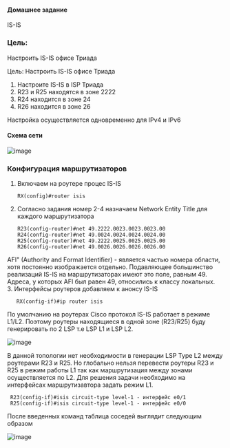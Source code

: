 #### Домашнее задание
IS-IS

### Цель:
Настроить IS-IS офисе Триада

Цель: Настроить IS-IS офисе Триада
1. Настроите IS-IS в ISP Триада
2. R23 и R25 находятся в зоне 2222
3. R24 находится в зоне 24
4. R26 находится в зоне 26

Настройка осуществляется одновременно для IPv4 и IPv6

#### Схема сети

![image](https://github.com/user-attachments/assets/dd47d24f-1c0b-42e6-9ac9-9b5f794b7b15)

### Конфигурация маршрутизаторов

1. Включаем на роутере процес IS-IS 
          
       RX(config)#router isis
 
2. Согласно задания номер 2-4 назначаем Network Entity Title для каждого маршрутизатора

       R23(config-router)#net 49.2222.0023.0023.0023.00
       R24(config-router)#net 49.0024.0024.0024.0024.00
       R25(config-router)#net 49.2222.0025.0025.0025.00
       R26(config-router)#net 49.0026.0026.0026.0026.00
       
AFI" (Authority and Format Identifier) - является частью номера области, хотя постоянно изображается отдельно. 
  Подавляющее большинство реализаций IS-IS на маршрутизаторах имеют это поле, равным 49. 
  Адреса, у которых AFI был равен 49, относились к классу локальных.        
3. Интерфейсы роутеров добавляем к анонсу IS-IS
 
       RX(config-if)#ip router isis

По умолчанию на роутерах Cisco протокол IS-IS работает в режиме L1/L2. Поэтому роутеры находящиеся в одной зоне (R23/R25) буду генерировать по 2 LSP т.е LSP L1 и LSP L2.

![image](https://github.com/user-attachments/assets/0caaef86-273b-4451-8657-57fb59cfdb66)

В данной топологии нет необходимости в генерации LSP Type L2 между роутерами R23 и R25. Но глобально нельзя перевести роутеры R23 и R25 в режим работы L1 так как маршрутизация между зонами осуществляется по L2. Для решения задачи необходимо на интерфейсах маршрутизавтора задать режим L1.

     R23(config-if)#isis circuit-type level-1 - интерфейс e0/1
     R25(config-if)#isis circuit-type level-1 - интерфейс e0/0
     
 После введенных команд таблица соседей выглядит следующим образом

 ![image](https://github.com/user-attachments/assets/a844bdc4-d88b-4e0a-aadb-6376153b52ca)

